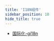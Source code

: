 ```yaml
---
title: 'I18N组件'
sidebar_position: 10
hide_title: true
---
```


- [国际化-gi18n](output/goframe-v2.1-md/组件列表/I18N组件/国际化-gi18n)